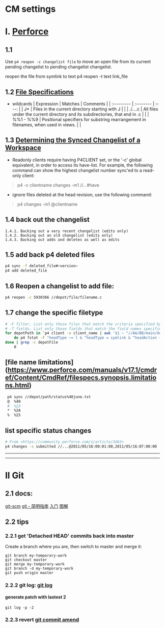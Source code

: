 # CM settings #
# I. [Perforce](https://www.perforce.com/manuals/v15.1/cmdref/global.options.html)
## 1.1 
Use `p4 reopen -c changelist file` to move an open file from its current pending changelist to pending changelist changelist.

reopen the file from symlink to text
p4 reopen  -t text link_file

## 1.2 [File Specifications](https://www.perforce.com/manuals/v18.1/cmdref/Content/CmdRef/filespecs.html)
- wildcards
| Expression     | Matches   | Comments   |
| :---------     | :-------- | :---: |
| J\* | Files in the current directory starting with J |      |
| ./....c    | All files under the current directory and its subdirectories, that end in .c |     |
|  %%1 - %%9     | Positional specifiers for substring rearrangement in filenames, when used in views.   |    |

## 1.3 [Determining the Synced Changelist of a Workspace](https://community.perforce.com/s/article/3458)
- Readonly clients require having P4CLIENT set, or the '-c' global equivalent, in order to access its have-list. For example, the following command can show the highest changelist number sync'ed to a read-only client:
> p4 -c clientname changes -m1 //...#have

- ignore files deleted at the head revision, use the following command:
> p4 changes -m1 @clientname

## 1.4 back out the changelist
    1.4.1. Backing out a very recent changelist (edits only) 
    1.4.2. Backing out an old changelist (edits only) 
    1.4.3. Backing out adds and deletes as well as edits 

## 1.5 add back p4 deleted files
```bash
p4 sync -f deleted_file#<version>
p4 add deleted_file
```

## 1.6 Reopen a changelist to add file:
```bash
p4 reopen -c 5930366 //depot/file/filename.c
```

## 1.7 change the specific filetype
```bash
# -F filter, List only those files that match the criteria specified by filter.
# -T fields, List only those fields that match the field names specified by fields. 
for depotPath in `p4 client -o client_name | awk '$1 ~ "//AA/BB/main/dev"{print $1}' | grep -v '^-' | sed  -e 's/^+//'`; \
    do p4 fstat -F "headType ~= l & ^headType = symlink & ^headAction ~= delete" -T 'depotFile, headType' $depotPath; \
done | grep -c depotFile
    0
```

 
  
## [file name limitations] (https://www.perforce.com/manuals/v17.1/cmdref/Content/CmdRef/filespecs.synopsis.limitations.html)
```bash
 p4 sync //depot/path/status%40june.txt
 @  %40
 #  %23
 *  %2A
 %  %25
```

## list specific status changes
```bash
# From <https://community.perforce.com/s/article/3462> 
p4 changes -s submitted //...@2011/05/16:00:01:00,2011/05/16:07:00:00
```
 
 
 

---
---
# II Git

## 2.1 docs:
[git-scm](https://git-scm.com/book/zh/v2)
[git - 简明指南](http://rogerdudler.github.io/git-guide/index.zh.html)
[入门](http://blog.csdn.net/halaoda/article/details/78856326)
[图解](http://marklodato.github.io/visual-git-guide/index-zh-cn.html)

## 2.2 tips
### 2.2.1 get 'Detached HEAD' commits back into master 
Create a branch where you are, then switch to master and merge it:
```git
git branch my-temporary-work
git checkout master
git merge my-temporary-work
git branch -d my-temporary-work
git push origin master
```

### 2.2.2 git log:  [git log](https://git-scm.com/book/zh/v2/Git-%E5%9F%BA%E7%A1%80-%E6%9F%A5%E7%9C%8B%E6%8F%90%E4%BA%A4%E5%8E%86%E5%8F%B2)
#### generate patch with lastest  2
```git
git log -p -2
```

### 2.2.3 revert [git commit amend](https://git-scm.com/book/zh/v2/Git-%E5%9F%BA%E7%A1%80-%E6%92%A4%E6%B6%88%E6%93%8D%E4%BD%9C)

